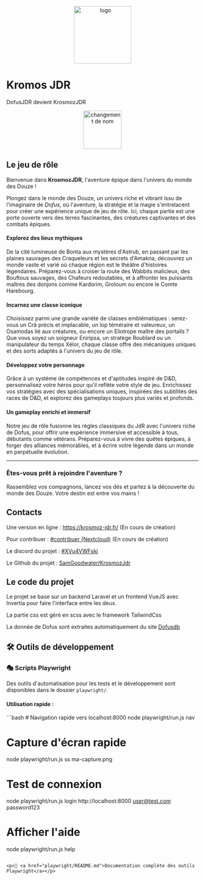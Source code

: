 <p style="text-align: center;"><img src="https://krosmoz-jdr.fr/storage/logos/logo.webp" width="150px" alt='logo'></p>

<h1>Kromos JDR</h1>
<p>DofusJDR devient KrosmozJDR</p>
<p style="text-align: center;"><img src="https://krosmoz-jdr.fr/storage/documents/vers_krosmozjdr.png" height="100px" alt='changement de nom'></p>

<h2>Le jeu de rôle</h2
        <h3 id="bienvenue-dans-krosmozjdr-l-aventure-pique-dans-l-univers-du-monde-des-douze-">Bienvenue dans
            <strong>KrosmozJDR</strong>, l'aventure épique dans l'univers du monde des Douze !
        </h3>
        <p>Plongez dans le monde des Douze, un univers riche et vibrant issu de l'imaginaire de <em>Dofus</em>, où
            l'aventure, la stratégie et la magie s'entrelacent pour créer une expérience unique de jeu de rôle. Ici,
            chaque partie est une porte ouverte vers des terres fascinantes, des créatures captivantes et des combats
            épiques.</p>
        <h4 id="explorez-des-lieux-mythiques">Explorez des lieux mythiques</h4>
        <p>De la cité lumineuse de Bonta aux mystères d'Astrub, en passant par les plaines sauvages des Craqueleurs et
            les secrets d'Amakna, découvrez un monde vaste et varié où chaque région est le théâtre d'histoires
            légendaires. Préparez-vous à croiser la route des Wabbits malicieux, des Bouftous sauvages, des Chafeurs
            redoutables, et à affronter les puissants maîtres des donjons comme Kardorim, Groloum ou encore le Comte
            Harebourg.</p>
        <h4 id="incarnez-une-classe-iconique">Incarnez une classe iconique</h4>
        <p>Choisissez parmi une grande variété de classes emblématiques : serez-vous un Crâ précis et implacable, un Iop
            téméraire et valeureux, un Osamodas lié aux créatures, ou encore un Eliotrope maître des portails ? Que vous
            soyez un soigneur Eniripsa, un stratège Roublard ou un manipulateur du temps Xélor, chaque classe offre des
            mécaniques uniques et des sorts adaptés à l'univers du jeu de rôle.</p>
        <h4 id="d-veloppez-votre-personnage">Développez votre personnage</h4>
        <p>Grâce à un système de compétences et d'aptitudes inspiré de D&amp;D, personnalisez votre héros pour qu'il
            reflète votre style de jeu. Enrichissez vos stratégies avec des spécialisations uniques, inspirées des
            subtilités des races de D&amp;D, et explorez des gameplays toujours plus variés et profonds.</p>
        <h4 id="un-gameplay-enrichi-et-immersif">Un gameplay enrichi et immersif</h4>
        <p>Notre jeu de rôle fusionne les règles classiques du JdR avec l'univers riche de Dofus, pour offrir une
            expérience immersive et accessible à tous, débutants comme vétérans. Préparez-vous à vivre des quêtes
            épiques, à forger des alliances mémorables, et à écrire votre légende dans un monde en perpétuelle
            évolution.</p>
        <hr>
        <h3 id="-tes-vous-pr-t-rejoindre-l-aventure-">Êtes-vous prêt à rejoindre l'aventure ?</h3>
        <p>Rassemblez vos compagnons, lancez vos dés et partez à la découverte du monde des Douze. Votre destin est
            entre vos mains !</p>

<h2>Contacts</h2>
<p>Une version en ligne :  <a href="https://krosmoz-jdr.fr/" target="\_blank">https://krosmoz-jdr.fr/</a> (En cours de création)</p>
<p>Pour contribuer : <a href="https://project.krosmoz-jdr.fr/#contribuer" target="\_blank">#contribuer (Nextcloud)</a> (En cours de création)</p>
<p>Le discord du projet : <a href="https://discord.gg/XVu4VWFskj" target="\_blank">#XVu4VWFskj</a></p>
<p>Le Github du projet : <a href="https://github.com/SamGoodwater/KrosmozJdr" target="\_blank">SamGoodwater/KrosmozJdr</a></p>

<h2>Le code du projet</h2>
<p>Le projet se base sur un backend Laravel et un frontend VueJS avec Invertia pour faire l'interface entre les deux.</p>
<p>La partie css est géré en scss avec le framework TailwindCss</p>
<p>La donnée de Dofus sont extraites automatiquement du site <a href="https://dofusdb.fr/fr/" target='\_blank'>Dofusdb</a></p>

<h2>🛠️ Outils de développement</h2>

<h3>🎭 Scripts Playwright</h3>
<p>Des outils d'automatisation pour les tests et le développement sont disponibles dans le dossier <code>playwright/</code>.</p>

<h4>Utilisation rapide :</h4>
```bash
# Navigation rapide vers localhost:8000
node playwright/run.js nav

# Capture d'écran rapide
node playwright/run.js ss ma-capture.png

# Test de connexion
node playwright/run.js login http://localhost:8000 user@test.com password123

# Afficher l'aide
node playwright/run.js help
```

<p>📖 <a href="playwright/README.md">Documentation complète des outils Playwright</a></p>
